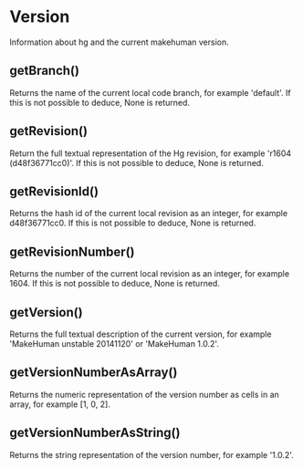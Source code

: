 # Version

Information about hg and the current makehuman version.

## getBranch()

Returns the name of the current local code branch, for example 'default'. If this is not possible to deduce, None is returned.

## getRevision()

Return the full textual representation of the Hg revision, for example 'r1604 (d48f36771cc0)'. If this is not possible to deduce, None is returned.

## getRevisionId()

Returns the hash id of the current local revision as an integer, for example d48f36771cc0. If this is not possible to deduce, None is returned.

## getRevisionNumber()

Returns the number of the current local revision as an integer, for example 1604. If this is not possible to deduce, None is returned.

## getVersion()

Returns the full textual description of the current version, for example 'MakeHuman unstable 20141120' or 'MakeHuman 1.0.2'.

## getVersionNumberAsArray()

Returns the numeric representation of the version number as cells in an array, for example [1, 0, 2].

## getVersionNumberAsString()

Returns the string representation of the version number, for example '1.0.2'.


